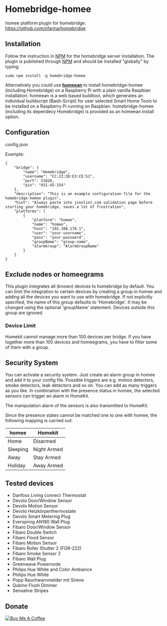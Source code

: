 # Homebridge-homee

homee platform plugin for homebridge: https://github.com/nfarina/homebridge

## Installation
Follow the instruction in [NPM](https://www.npmjs.com/package/homebridge) for the homebridge server installation. The plugin is published through [NPM](https://www.npmjs.com/package/homebridge-homee) and should be installed "globally" by typing:

    sudo npm install -g homebridge-homee
    
Alternatively you could use [**homeean**](https://himpler.com/homeean) to install homebridge-homee (including Homebridge) on a Raspberry Pi with a plain vanilla Raspbian installation. homeean is a web based buildtool, which generates an individual buildscript (Bash-Script) for user selected Smart Home Tools to be installed on a Raspberry Pi running on Raspbian. homebridge-homee (including its dependecy Homebridge) is provided as an homeean install option.

## Configuration

config.json

Example:

    {
        "bridge": {
            "name": "Homebridge",
            "username": "CC:22:3D:E3:CE:51",
            "port": 51826,
            "pin": "031-45-154"
        },
        "description": "This is an example configuration file for the homebridge-homee plugin",
        "hint": "Always paste into jsonlint.com validation page before starting your homebridge, saves a lot of frustration",
        "platforms": [
            {
                "platform": "homee",
                "name": "homee",
                "host": "192.168.178.1",
                "user": "your-username",
                "pass": "your-password",
                "groupName": "group-name",
                "alarmGroup": "AlarmGroupName"
            }
        ]
    }

## Exclude nodes or homeegrams
This plugin integrates all (known) devices to homebridge by default. You can limit the integration to certain devices by creating a group in homee and adding all the devices you want to use with homebridge. If not explicitly specified, the name of this group defaults to 'Homebridge'. It may be changed using the optional 'groupName' statement. Devices outside this group are ignored.

### Device Limit
Homekit cannot manage more than 100 devices per bridge. If you have together more than 100 devices and homeegrams, you have to filter some of them with a group.

## Security System
You can activate a security system. Just create an alarm group in homee and add it to your config file. Possible triggers are e.g. motion detectors, smoke detectors, leak detectors and so on. You can add as many triggers as you like. In combination with the presence status in homee, the selected sensors can trigger an alarm in HomeKit.
 
 The manipulation alarm of the sensors is also transmitted to HomeKit.
 
 Since the presence states cannot be matched one to one with homee, the following mapping is carried out:
 
 | homee  | Homekit  |
 |---|---|
 | Home | Disarmed |
 | Sleeping | Night Armed |
 | Away | Stay Armed |
 | Holiday | Away Armed |

## Tested devices
- Danfoss Living connect Thermostat
- Devolo Door/Window Sensor
- Devolo Motion Sensor
- Devolo Heizkörperthermostate
- Devolo Smart Metering Plug
- Everspring AN180 Wall Plug
- Fibaro Door/Window Sensor
- Fibaro Double Switch
- Fibaro Flood Sensor
- Fibaro Motion Sensor
- Fibaro Roller Shutter 2 (FGR-222)
- Fibaro Smoke Sensor 2
- Fibaro Wall Plug
- Greenwave Powernode
- Philips Hue White and Color Ambiance
- Philips Hue White
- Popp Rauchwarnmelder mit Sirene
- Qubino Flush Dimmer
- Sensative Stripes

## Donate
<a href="https://www.buymeacoffee.com/himpler" target="_blank"><img src="https://www.buymeacoffee.com/assets/img/custom_images/orange_img.png" alt="Buy Me A Coffee" style="height: auto !important;width: auto !important;" ></a>
